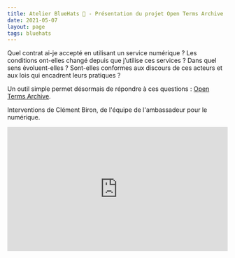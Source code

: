 ```yaml
---
title: Atelier BlueHats 🧢 - Présentation du projet Open Terms Archive
date: 2021-05-07
layout: page
tags: bluehats
---
```


Quel contrat ai-je accepté en utilisant un service numérique ? Les conditions ont-elles changé depuis que j’utilise ces services ? Dans quel sens évoluent-elles ? Sont-elles conformes aux discours de ces acteurs et aux lois qui encadrent leurs pratiques ?

Un outil simple permet désormais de répondre à ces questions : [Open Terms Archive](https://disinfo.quaidorsay.fr/en/open-terms-archive).

Interventions de Clément Biron, de l'équipe de l'ambassadeur pour le numérique.

<div style="position:relative;padding-bottom:56.25%;height:0;overflow:hidden;"> <iframe style="width:100%;height:100%;position:absolute;left:0px;top:0px;overflow:hidden" frameborder="0" type="text/html" src="https://www.dailymotion.com/video/x82vcue" width="100%" height="100%" allowfullscreen > </iframe> </div>


